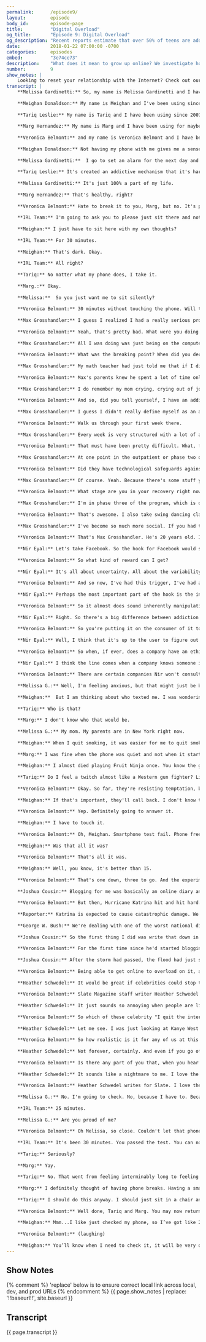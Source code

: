 ```yaml
---
permalink:      /episode9/
layout:         episode
body_id:        episode-page
title:          "Digital Overload"
og_title:       "Episode 9: Digital Overload"
og_description: "Recent reports estimate that over 50% of teens are addicted to their smartphones. Veronica Belmont investigates the impact of growing up online."
date:           2018-01-22 07:00:00 -0700
categories:     episodes
embed:          "3e74ce73"
description:    "What does it mean to grow up online? We investigate how the www is changing our bodies and our brains. A college student shares his experience at rehab for Internet addiction. Bestselling author Nir Eyal breaks down what apps borrow from gambling technology. Writer Heather Schwedel talks about taking a cue from Kanye and breaking up with Twitter. And blogger Joshua Cousins talks about the Internet as a lifeline, in the wake of recent natural disasters."
number:         9
show_notes: |
    Looking to reset your relationship with the Internet? Check out our [digital detox kit](https://blog.mozilla.org/internetcitizen/2018/01/16/digital-fitness/). And if you still need something to stop your phone’s constant beep boops, we have the next best thing: [an IRL ringtone](!!baseurl!!/ringtones/).
transcript: |
    **Melissa Gardinetti:** So, my name is Melissa Gardinetti and I have been using a smartphone since 2007.
    
    **Meighan Donaldson:** My name is Meighan and I've been using since 2010.
    
    **Tariq Leslie:** My name is Tariq and I have been using since 2007.
    
    **Marg Hernandez:** My name is Marg and I have been using for maybe 12 years.
    
    **Veronica Belmont:** and my name is Veronica Belmont and I have been using a smartphone since 2007. Like the four people you just heard from, I'm hooked on my phone. Maybe even addicted?
    
    **Meighan Donaldson:** Not having my phone with me gives me a sense of anxiety. 
    
    **Melissa Gardinetti:**  I go to set an alarm for the next day and then 20 minutes later I'm like in my brother's ex-girlfriend's cousin's Instagram 200 weeks deep and I'm like, oh fuck. I was supposed to set my alarm. Sorry. Can I swear?
    
    **Tariq Leslie:** It's created an addictive mechanism that it's hard to shut off in the way that we used to.
    
    **Melissa Gardinetti:** It's just 100% a part of my life.
    
    **Marg Hernandez:** That's healthy, right?
    
    **Veronica Belmont:** Hate to break it to you, Marg, but no. It's probably not healthy. There's been some anxiety-themed news lately about our constant smartphone use, particularly when it comes to kids. At the start of the year, two big Apple investors asked the company to build better parental controls for its devices. And over in France? They're banning mobile phones from classrooms as of September. But really, it's not just kids who are hooked, is it? So we tried something. The IRL team asked Melissa, Tariq, Marg, and Meighan to agree to a small experiment.
    
    **IRL Team:** I'm going to ask you to please just sit there and not touch your phone.
    
    **Meighan:** I just have to sit here with my own thoughts?
    
    **IRL Team:** For 30 minutes.
    
    **Meighan:** That's dark. Okay.
    
    **IRL Team:** All right?
    
    **Tariq:** No matter what my phone does, I take it.
    
    **Marg.:** Okay. 
    
    **Melissa:**  So you just want me to sit silently?
    
    **Veronica Belmont:** 30 minutes without touching the phone. Will they get through it? We'll check back in on our brave volunteers a little later in the episode. Meanwhile, I admit it. I have felt separation anxiety when I've left my phone at home. I've checked the likes on my Instagram post literally 15 seconds after I've posted them. I've tunneled down obsessively into my Twitter mentions, hoping to find ... You know what? I don't even know. The point is, my online life isn't just some extracurricular activity. It's a major part of who I am, yet if anything else took up this much time and brain space in my real life, I'd probably have some serious self reflection and therapy coming. Because it is easy to overdo it. To overload on internet. Okay. I am surely to blame for my bad habits. But, so are the people making the things. Today, we look at how our constant internet use can be both totally fine and totally problematic. This is IRL, online life is real life, an original podcast from Mozilla. So why is it that we can't really seem to stop ourselves? Do we need an intervention? Does it become an addiction when you check your phone in a grocery store checkout line like 17 times? What about when your internet habit means you start failing your freshman year? Is that a sign of addiction? That's what happened to Max Grosshandler.
    
    **Max Grosshandler:** I guess I realized I had a really serious problem when in the first week of college, I got a zero out of 25 on the first math quiz.
    
    **Veronica Belmont:** Yeah, that's pretty bad. What were you doing that whole first week?
    
    **Max Grosshandler:** All I was doing was just being on the computer. I would pretend that I would go around and have a normal day, eat, go to class, get back from class, pretend to do homework. But then, while I was doing these things, I would just always be on my computer or my phone. About 12 to 14 hours per day. On any given day, I would have a YouTube video opened up in one tab, I'd have an online chat open as well, and then I'd also have a game open. And I would basically constantly jump between those and sometimes open a news article if I find anything interesting from my chat rooms. That's what I thrived on. I kept trying to get that information fix. And all I knew was that when I did it, I didn't feel sad and that was the most important part. When I was binging on information, I would just forget about all of that.
    
    **Veronica Belmont:** What was the breaking point? When did you decide that you needed to get help?
    
    **Max Grosshandler:** My math teacher had just told me that if I didn't do exceptionally well on the second test, I was going to fail the class and I realized that there was literally no way I was going to be able to pull that off, so on Friday night, I called my parents, sobbing, and told them the whole truth.
    
    **Veronica Belmont:** Max's parents knew he spent a lot of time online. When he was younger, they had to actually hide his laptop. But they had always assumed he could handle it. Once they realized how wrong they were, they found a treatment center for gaming and internet addictions up in Washington state. It's called Restart, and Max went willingly.
    
    **Max Grosshandler:** I do remember my mom crying, crying out of joy, not of anger. I think they were beating themselves up over not have figuring it out sooner.
    
    **Veronica Belmont:** And so, did you tell yourself, I have an addiction?
    
    **Max Grosshandler:** I guess I didn't really define myself as an addict until a few months into treatment. I knew I had a problem, but I, at the time, defined it as more of an obsession.
    
    **Veronica Belmont:** Walk us through your first week there.
    
    **Max Grosshandler:** Every week is very structured with a lot of activities going throughout the day. So you don't really have free time. There's fitness four times a week. There is a lot of different groups that help talk about the neurobiology of addiction and things you can do that do not involve the internet, as well as a group where you can communicate with other clients if something is going on.
    
    **Veronica Belmont:** That must have been pretty difficult. What, for you, then was the most difficult part?
    
    **Max Grosshandler:** At one point in the outpatient or phase two of the program, I actually had my smart phone and then everything was going fine for about a month and a half and then I started to use more than my allotted time every single day and then eventually, they just took it away from me. It felt really, really bad and I realized that, especially near the end of it, that I was just having ... I was not in control of my mind and my actions by that point. Just the device was winning.
    
    **Veronica Belmont:** Did they have technological safeguards against your over-usage? Were they able to shut down your devices or know how much time you were spending?
    
    **Max Grosshandler:** Of course. Yeah. Because there's some stuff you can't do in the program, even with your smart phones. You can't look at pornography, you can't gamble, you can't play games on your phone, you can't play games at all, actually.
    
    **Veronica Belmont:** What stage are you in your recovery right now?
    
    **Max Grosshandler:** I'm in phase three of the program, which is outpatient but winding down on recovery, where I do not go to as many groups per week in outpatient and I have access to technology again. Monday through Friday, I go to school and then some days I work out, some days I go play Dungeons and Dragons. And Friday nights, I go swing dancing.
    
    **Veronica Belmont:** That's awesome. I also take swing dancing classes, so that's pretty cool.
    
    **Max Grosshandler:** I've become so much more social. If you had told me a year ago that I would start going swing dancing and like it, I would have laughed in your face.
    
    **Veronica Belmont:** That's Max Grosshandler. He's 20 years old. Internet addiction isn't an officially diagnosable condition in North America. Not yet, anyway. If Max were living in South Korea, he might have been sent to a government-run rehab center. They take this problem seriously there and treat it like a substance addiction. But, the United States does recognize gambling disorder. It's the only non-drug form of addiction that's clinically accepted. Think about that when you think about our attraction to social media and shiny online things. It's like the web is built to work just like how a casino works. To get us coming back for more and more and more. I'm not just saying that. Silicon Valley is very invested in building habit-forming technologies. One fellow who helps them do it is Nir Eyal. Nir wrote a book called Hooked: How to Build Habit-Forming Products. I know. Subtle, right? He describes how to do it using something called the hook model. So, let's break it down a little bit. You talk about how the hook model starts with triggers.
    
    **Nir Eyal:** Let's take Facebook. So the hook for Facebook would start with an external trigger and these are the dings and pings and notifications that tell you, "Hey, something just happened on Facebook. Come check it out." Gives you some piece of information. Then, the action phase of the hook is the simplest behavior done in anticipation of a reward. So, in the case of Facebook, it's just opening the app and scrolling the feed. Now, when you do that, when you do that simple action of opening the app and scrolling the feed, you are taken to the third step of the hook, which is the reward phase.
    
    **Veronica Belmont:** So what kind of reward can I get?
    
    **Nir Eyal:** It's all about uncertainty. All about the variability about what might happen next. So as you're scrolling that news feed, you might see different videos, different posts, what are the comments going to say? How many likes does something get? High degree of variability.
    
    **Veronica Belmont:** And so now, I've had this trigger, I've had a reaction. I then go on to do the thing. I get the reward. So I can see how that can get me using a product for a little bit, but how do you go on to grab me for the long term?
    
    **Nir Eyal:** Perhaps the most important part of the hook is the investment phase. So the last step of a hook is where the user puts something into the product to improve it with use. And the world has totally shifted in that you are co-creating the product with these platforms. And you do that with the data you give these companies, with the content you upload, with how many followers you have or friends you have or people you follow, with your reputation you're literally making the product better and better and better with use. All this, these four steps in aggregate, serve to create a connection called an internal trigger, so that through successive cycles through this hook, you're not even triggered with these external triggers at all. You don't need them. Now you're triggered whenever you feel a negative emotional state. So when we're bored, we check Facebook. When we're lonely, we check Tinder. When we're uncertain, we check Google. So, the holy grail of these habit-forming products is to attach to some kind of negative emotion so that the product provides at least temporary relief.
    
    **Veronica Belmont:** So it almost does sound inherently manipulative in some way, since it does manufacture this desire. It sounds almost like an addiction cycle.
    
    **Nir Eyal:** Right. So there's a big difference between addiction and habit, because an addiction is a persistent, compulsive dependency that harms the user. That harm is super important. Because the kind of products that I help people build, eating healthier, exercising more, saving money, these are not products that harm people. Quite the opposite. They improve people's lives. The same exact traits, the same properties, the same neural pathways that help us form habits can be used for good. We should assess for ourselves, is this product serving me? Is this habit serving me or am I serving it? And if it's not serving you, stop. Let's break those bad habits. Uninstall Facebook. I'm all for that.
    
    **Veronica Belmont:** So you're putting it on the consumer of it to recognize when a regular habit, a healthy habit, becomes an unhealthy, obsessive habit?
    
    **Nir Eyal:** Well, I think that it's up to the user to figure out harm. So I think in that respect it is a personal responsibility issue.
    
    **Veronica Belmont:** So when, if ever, does a company have an ethical obligation to make sure that people aren't using their products in an unhealthy way?
    
    **Nir Eyal:** I think the line comes when a company knows someone is using their product to an extent where they are abusing it and refuses to do something. So, I've written now for several years that companies need to have what I call a use and abuse policy. These gaming companies know exactly how much you're using. They have personally identifiable information. So what I want companies to do is to say, look, let's set some kind of number. And if you exceed that number. Give me a number. 40 hours a week. 50 hours a week. Whatever that might be. We're going to reach out and say, hey. You're showing the usage pattern of someone who might be addicted, who might have a problem with this product. Can we help?
    
    **Veronica Belmont:** There are certain companies Nir won't consult for. He says no to alcohol and porn, for instance. I'm glad that he tries to use his powers for good and not evil. But I do wonder about the faith he puts in the willpower of us mere mortals. We put restrictions on smoking and gambling. Would it be so shocking if we said we needed help managing our impulses? At least, we can mute our devices. Turning off notifications can nab you a little peace of mind. Otherwise, if you let the default settings rule your device, it becomes a noisy chaos of attention-demanding triggers, which is exactly what's happening to our four smart phone-free volunteers from earlier in the episode. They've been sitting alone with their thoughts, banned from touching their devices, no matter what those devices do. Let's see how they're holding up.
    
    **Melissa G.:** Well, I'm feeling anxious, but that might just be because of a lot of things. Not just my phone.
    
    **Meighan:**  But I am thinking about who texted me. I was wondering who that was.
    
    **Tariq:** Who is that?
    
    **Marg:** I don't know who that would be.
    
    **Melissa G.:** My mom. My parents are in New York right now.
    
    **Meighan:** When I quit smoking, it was easier for me to quit smoking than it is for me to quit my phone.
    
    **Marg:** I was fine when the phone was quiet and not when it started making sounds, yeah.
    
    **Meighan:** I almost died playing Fruit Ninja once. You know the game Fruit Ninja? I loved it. I was walking across the street and I didn't realize that I shouldn't have been walking and a car stopped like this close to me. It was like this huge thing. Yeah. They had to slam on their brakes.
    
    **Tariq:** Do I feel a twitch almost like a Western gun fighter? Like that kind of ... yeah. A little bit. Yeah.
    
    **Veronica Belmont:** Okay. So far, they're resisting temptation, but next, let's give Meighan's phone a call. See what she does.
    
    **Meighan:** If that's important, they'll call back. I don't know that number.
    
    **Veronica Belmont:** Yep. Definitely going to answer it.
    
    **Meighan:** I have to touch it.
    
    **Veronica Belmont:** Oh, Meighan. Smartphone test fail. Phone free for exactly 16 minutes and 43 seconds.
    
    **Meighan:** Was that all it was?
    
    **Veronica Belmont:** That's all it was.
    
    **Meighan:** Well, you know, it's better than 15.
    
    **Veronica Belmont:** That's one down, three to go. And the experiment continues. Find out how Tariq, Marg, and Melissa do at the end of the episode. This is IRL, Online Life is Real Life, an original podcast from Mozilla. Our smart phone test is a goofy way to show how hooked we are to the internet, but for some of us, a tech binge is about a lot more than leveling up on Fruit Ninja. Sometimes a person needs to overload on internet because of an urgent need to share their story. When Hurricane Maria hit Puerto Rico last year, it destroyed the power grid. Cell phone service was cut. There was no internet to speak of. It's an unfortunately familiar story for Joshua Cousin, because back in 2005, Joshua was a teenage blogger in the suburbs of New Orleans.
    
    **Joshua Cousin:** Blogging for me was basically an online diary and it was things that I had on my mind that I just felt like getting out of my head. It was for me to express my thoughts.
    
    **Veronica Belmont:** But then, Hurricane Katrina hit and hit hard.
    
    **Reporter:** Katrina is expected to cause catastrophic damage. We keep using that word catastrophic.
    
    **George W. Bush:** We're dealing with one of the worst national disasters in our nation's history.
    
    **Joshua Cousin:** So the first thing I did was write that down in my blog and it wasn't that big of a post. It just was like, okay. We ain't scared. And the power went out. I was like, well, that's it. We've got to wait this thing out.
    
    **Veronica Belmont:** For the first time since he'd started blogging, Joshua couldn't tell the world what was happening. All that mattered now was surviving.
    
    **Joshua Cousin:** After the storm had passed, the flood had just started to happen and the water was rising and so, my cousin Greg, he decided to leave. He said, "You know what? I got to go and get my daughter." But this guy was in the water and he must have lost his footing and so my cousin Greg went to try and help. And Greg really couldn't swim. He went under the water, he grabbed this guy, put him to safety and he went underwater again and that happened maybe two or three times and he didn't come back up the third time. There was a guy who came around and he took us on his boat and said, "Hey, we've got to get you all out of here. The water's expected to rise even more." It was likely the only way we were going to be able to get rescued. I wanted to blog but I couldn't. I didn't have the access to the internet. We didn't have cell phones or anything back then, so you couldn't make a Facebook post because there was no Facebook. While we were on the bus, you could see people laid out ... They had sheets and things over. We could see people trapped in their locations. When we got to our destination, which we found out eventually that it was the Astrodome ... When we got there, it was thousands upon thousands of people. It was scary. There was a computer center in there that I was able to get to and start blogging. I decided, I'm going to tell people what's going on. My initial post was basically just saying that, hey, I'm alive. So I would just go in whatever time I woke up ... I would just go in and stay as long as I could, take a break, go in and eat, come back. It was just a daily routine of mine. I had no track of time. I blogged about my whole experience from the time the lights went out to the time we made it to Houston and one of those things just so happened to be about my cousin Greg, since that was the only loss that we had in the family. And that way, I started connecting with people who I had obviously never met and some of them were willing to help me and my family personally just by seeing what they saw that I was writing about. Blogging, in that time, gave the public, whoever was doing it, the opportunity to not only tell their story but it was you telling the news and not the news telling you.
    
    **Veronica Belmont:** Being able to get online to overload on it, actually, is how Joshua could cope with and make sense of how Hurricane Katrina had changed his life and his city completely. That's why, in Puerto Rico, Google's parent company, Alphabet, got a license to send internet balloons to hover over the island and allow people to connect after Hurricane Maria had done her worst. The value of an always-there internet feels more crucial now than ever. It makes me wonder if that desire for a digital detox to log off from it all isn't some kind of holier than thou exercise. You've read about this kind of thing. Often, it's a story of a celebrity raving about their internet sabbatical. I know they mean well. I know. And yes, it can be inspiring to hear someone like him talk about it. But for most of us, quitting the internet like that just isn't possible.
    
    **Heather Schwedel:** It would be great if celebrities could stop talking about the joys of unplugging.
    
    **Veronica Belmont:** Slate Magazine staff writer Heather Schwedel is with me on this one.
    
    **Heather Schwedel:** It just sounds so annoying when people are like, "Oh. I'm quitting the internet." I think it's kind of a new, "I don't have a TV at home."
    
    **Veronica Belmont:** So which of these celebrity "I quit the internet" stories has you rolling your eyes the most.
    
    **Heather Schwedel:** Let me see. I was just looking at Kanye West's quote. He once tweeted, "I got rid of my phone so I can have air to create." I think that just sounds ridiculous. I mean, it sounds like what world do you live in where you can get rid of your phone? It just reminds us of the space between them and us.
    
    **Veronica Belmont:** So how realistic is it for any of us at this point to actively quit the internet? Is that even a possibility or can we go off the grid completely and still have a semblance of a normal life?
    
    **Heather Schwedel:** Not forever, certainly. And even if you go off for a few months and take a hiatus, I think if that's something you want to do and you think would be good for you, maybe you should pursue it. Unfortunately, the challenge is going to be talking about it without sounding sanctimonious.
    
    **Veronica Belmont:** Is there any part of you that, when you hear about someone going completely off the grid, is like, "Ooh. That actually sounds pretty wonderful."
    
    **Heather Schwedel:** It sounds like a nightmare to me. I love the internet and mostly I think it's great. So I'm not the person that's like, "Oh wow. That sounds like zen being at one with nature." Like no thank you.
    
    **Veronica Belmont:** Heather Schwedel writes for Slate. I love the internet too. Obviously. And it's like this, when you've got a weight problem, you don't stop eating entirely for 30 days. You manage your intake. Moderation. So, how about we check in one last time with our smart phone deprived guinea pigs. 30 minutes of no phone shouldn't be too tough. Then again, Meighan already caved. Oh, and there's Melissa's ringtone.
    
    **Melissa G.:** No. I'm going to check. No, because I have to. Because I don't know who that person is. Probably the wrong number. Melissa speaking. Hello? Hello? How long had it been?
    
    **IRL Team:** 25 minutes.
    
    **Melissa G.:** Are you proud of me?
    
    **Veronica Belmont:** Oh Melissa, so close. Couldn't let that phone call go to voicemail. That leaves Marg and Tariq. And here comes the IRL team to get them to the finish line.
    
    **IRL Team:** It's been 30 minutes. You passed the test. You can now look at your phone.
    
    **Tariq:** Seriously?
    
    **Marg:** Yay.
    
    **Tariq:** No. That went from feeling interminably long to feeling short. There was never a question of whether I could do this, like just go the 30 minutes. But I was wondering about why do I need something like this to do something like this.
    
    **Marg:** I definitely thought of having phone breaks. Having a smart phone takes you away from the present. So when you're having coffee or dinner or what have you. But then you feel the dread and you go to the bathroom or you excuse yourself because you need to check your phone but don't really want to do it right in front of them.
    
    **Tariq:** I should do this anyway. I should just sit in a chair and just let my mind wander and float from one idea to another.
    
    **Veronica Belmont:** Well done, Tariq and Marg. You may now return to your regularly scheduled internet overdose. It's not easy sticking to a balanced media diet. I've been struggling with it. Right now, it's my number one mental health issue, just managing information overload. I deleted the Twitter app from my phone and that's helped a bit. Now, instead of getting a dose of angry comments every few minutes, I look at Instagram and get a dose of puppies and my friends' babies. I'm not going for monk status here. I just want a slightly saner outlook. Less toxic outreach, more goldendoodles. So that's where I'm at and as much fun as it is to blame a bunch of unregulated developers who design apps that we just can't put down, staying accountable to myself is probably more productive. How are you managing your digital overload? Have you taken breaks? Called it quits? Smashed your phone against a wall in a fit of despair? Check out the show notes to this episode to learn more about detoxing your digital habits by checking the website. Online. IRLpodcast.org. Oh, and hey! Are you sick of your phone's incessant beeps and boops but still need those notifications to keep you informed? We're trying to smooth that out for you just a little bit. How about you try using your very own IRL theme ringtone? That beauty's yours for free. Find it in the show notes at IRLpodcast.org. IRL is an original podcast from Mozilla, the nonprofit behind the all new Firefox browser. I'm Veronica Belmont. I'll see you online until we catch up again IRL.
    
    **Meighan:** Mmm...I like just checked my phone, so I’ve got like 20 minutes before I start like shaking, sweating and foaming at the mouth 
    
    **Veronica Belmont:** (laughing)
    
    **Meighan:** You’ll know when I need to check it, it will be very obvious. 
---
```


## Show Notes
<a name="#shownotes"></a>

{% comment %}
    'replace' below is to ensure correct local link across local, dev, and prod URLs
{% endcomment %}
{{ page.show_notes | replace: '!!baseurl!!', site.baseurl }}

## Transcript
<a name="#transcript"></a>

{{ page.transcript }}
